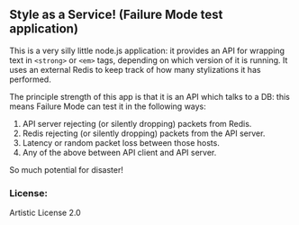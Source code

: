 ## Style as a Service! (Failure Mode test application)

This is a very silly little node.js application: it provides an API for
wrapping text in `<strong>` or `<em>` tags, depending on which version of it is
running. It uses an external Redis to keep track of how many stylizations it has performed.

The principle strength of this app is that it is an API which talks to a DB:
this means Failure Mode can test it in the following ways:

1. API server rejecting (or silently dropping) packets from Redis.
2. Redis rejecting (or silently dropping) packets from the API server.
3. Latency or random packet loss between those hosts.
4. Any of the above between API client and API server.

So much potential for disaster! 

### License: 

Artistic License 2.0
